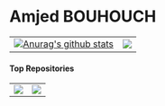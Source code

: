 # Amjed BOUHOUCH
<table>
<tr>
<td>
<a href="https://github.com/amjadbouhouch"><img align="center" src="https://github-readme-stats.vercel.app/api/?username=amjadbouhouch&show_icons=true&include_all_commits=true&theme=buefy&hide_border=true" alt="Anurag's github stats" /></a>

<td>
<a href="https://github.com/amjadbouhouch"><img align="center" src="https://github-readme-stats.vercel.app/api/top-langs/?username=amjadbouhouch&layout=compact&hide_border=true" /></a> 
</td>
</tr>
</table>

#### Top Repositories

<table>
<tr>
<td>
<a href="https://github.com/amjadbouhouch/notion-clone">
  <img align="center" src="https://github-readme-stats.vercel.app/api/pin/?username=amjadbouhouch&repo=notion-clone&theme=buefy" />
</td>

<td>
<a href="https://github.com/amjadbouhouch/rn-text-editor">
  <img align="center" src="https://github-readme-stats.vercel.app/api/pin/?username=amjadbouhouch&repo=rn-text-editor" />
</td>
</tr>
</table>
